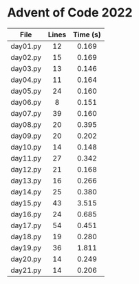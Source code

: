 # Advent of Code 2022

| File        | Lines | Time (s)          |
| ------------- |:-------------:|:-------------:|
|day01.py|      12|0.169|
|day02.py|      15|0.169|
|day03.py|      13|0.146|
|day04.py|      11|0.164|
|day05.py|      24|0.160|
|day06.py|       8|0.151|
|day07.py|      39|0.160|
|day08.py|      20|0.395|
|day09.py|      20|0.202|
|day10.py|      14|0.148|
|day11.py|      27|0.342|
|day12.py|      21|0.168|
|day13.py|      16|0.266|
|day14.py|      25|0.380|
|day15.py|      43|3.515|
|day16.py|      24|0.685|
|day17.py|      54|0.451|
|day18.py|      19|0.280|
|day19.py|      36|1.811|
|day20.py|      14|0.249|
|day21.py|      14|0.206|